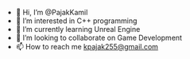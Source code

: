 - 👋 Hi, I’m @PajakKamil
- 👀 I’m interested in C++ programming
- 🌱 I’m currently learning Unreal Engine
- 💞️ I’m looking to collaborate on Game Development
- 📫 How to reach me kpajak255@gmail.com

<!---
PajakKamil/PajakKamil is a ✨ special ✨ repository because its `README.md` (this file) appears on your GitHub profile.
You can click the Preview link to take a look at your changes.
--->
